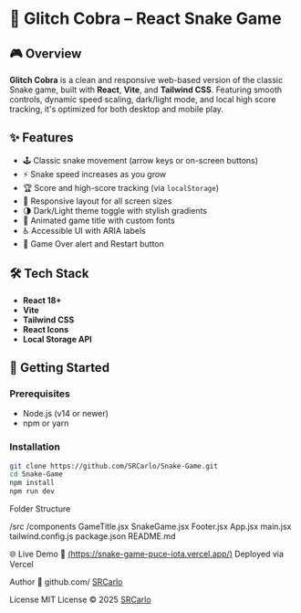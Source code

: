 # 🐍 Glitch Cobra – React Snake Game

## 🎮 Overview

**Glitch Cobra** is a clean and responsive web-based version of the classic Snake game, built with **React**, **Vite**, and **Tailwind CSS**. Featuring smooth controls, dynamic speed scaling, dark/light mode, and local high score tracking, it's optimized for both desktop and mobile play.

## ✨ Features

- 🕹️ Classic snake movement (arrow keys or on-screen buttons)
- ⚡ Snake speed increases as you grow
- 🏆 Score and high-score tracking (via `localStorage`)
- 📱 Responsive layout for all screen sizes
- 🌗 Dark/Light theme toggle with stylish gradients
- 🎨 Animated game title with custom fonts
- ♿ Accessible UI with ARIA labels
- 🔁 Game Over alert and Restart button

## 🛠️ Tech Stack

- **React 18+**
- **Vite**
- **Tailwind CSS**
- **React Icons**
- **Local Storage API**

## 🚀 Getting Started

### Prerequisites
- Node.js (v14 or newer)
- npm or yarn

### Installation

```bash
git clone https://github.com/SRCarlo/Snake-Game.git
cd Snake-Game
npm install
npm run dev

```
Folder Structure

/src
  /components
    GameTitle.jsx
    SnakeGame.jsx
    Footer.jsx
  App.jsx
  main.jsx
tailwind.config.js
package.json
README.md

🌐 Live Demo
🎯 [(https://snake-game-puce-iota.vercel.app/)](https://snake-game-puce-iota.vercel.app/)
Deployed via Vercel

Author
🐙 github.com/ [SRCarlo](https://github.com/SRCarlo)

License
MIT License © 2025 [SRCarlo](https://github.com/SRCarlo)
